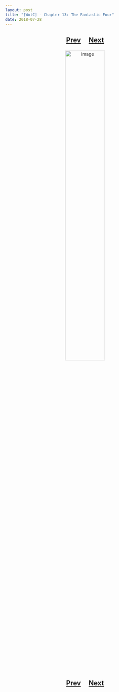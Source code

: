 ```yaml
---
layout: post
title: "[WotC] - Chapter 13: The Fantastic Four"
date: 2018-07-28
---
```


<h2>
  <p style="text-align:center;">
    <a href="/wingsofthechorus/archive/2018/07/16/chapter12">Prev</a>
    &nbsp;&nbsp;&nbsp;
    <a href="/wingsofthechorus/archive/2018/07/29/chapter14">Next</a>
  </p>
</h2>

<p style="text-align:center;">
  <img src="/wingsofthechorus/images/comics/c13.png" width="50%" alt="image"/>
</p>

<h2>
  <p style="text-align:center;">
    <a href="/wingsofthechorus/archive/2018/07/16/chapter12">Prev</a>
    &nbsp;&nbsp;&nbsp;
    <a href="/wingsofthechorus/archive/2018/07/29/chapter14">Next</a>
  </p>
</h2>
